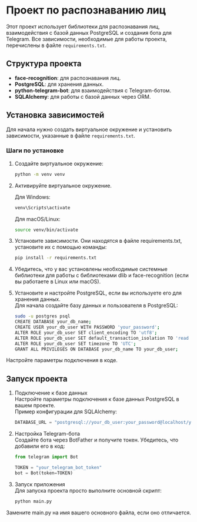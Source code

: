 # Проект по распознаванию лиц
Этот проект использует библиотеки для распознавания лиц, взаимодействия с базой данных PostgreSQL и создания бота для Telegram. Все зависимости, необходимые для работы проекта, перечислены в файле `requirements.txt`.
## Структура проекта
- **face-recognition**: для распознавания лиц.
- **PostgreSQL**: для хранения данных.
- **python-telegram-bot**: для взаимодействия с Telegram-ботом.
- **SQLAlchemy**: для работы с базой данных через ORM.
## Установка зависимостей
Для начала нужно создать виртуальное окружение и установить зависимости, указанные в файле `requirements.txt`. 

### Шаги по установке
1. Создайте виртуальное окружение:
   ```bash
   python -m venv venv
   ```
2. Активируйте виртуальное окружение.

   Для Windows:
   ```bash
   venv\Scripts\activate
   ```
   Для macOS/Linux:
   ```bash
   source venv/bin/activate
   ```
4. Установите зависимости. Они находятся в файле requirements.txt, установите их с помощью команды:
   ```bash
   pip install -r requirements.txt
   ```
6. Убедитесь, что у вас установлены необходимые системные библиотеки для работы с библиотеками dlib и face-recognition (если вы работаете в Linux или macOS).
7. Установите и настройте PostgreSQL, если вы используете его для хранения данных.  
Для начала создайте базу данных и пользователя в PostgreSQL:
   ```bash
   sudo -u postgres psql
   CREATE DATABASE your_db_name;
   CREATE USER your_db_user WITH PASSWORD 'your_password';
   ALTER ROLE your_db_user SET client_encoding TO 'utf8';
   ALTER ROLE your_db_user SET default_transaction_isolation TO 'read committed';
   ALTER ROLE your_db_user SET timezone TO 'UTC';
   GRANT ALL PRIVILEGES ON DATABASE your_db_name TO your_db_user;
   ```
Настройте параметры подключения в коде.

## Запуск проекта
1. Подключение к базе данных  
Настройте параметры подключения к базе данных PostgreSQL в вашем проекте.  
Пример конфигурации для SQLAlchemy:  
   ```python
   DATABASE_URL = "postgresql://your_db_user:your_password@localhost/your_db_name"
   ```
3. Настройка Telegram-бота  
Создайте бота через BotFather и получите токен. Убедитесь, что добавили его в код:  
   ```python
   from telegram import Bot
   
   TOKEN = "your_telegram_bot_token"
   bot = Bot(token=TOKEN)
   ```
3. Запуск приложения  
Для запуска проекта просто выполните основной скрипт:  
   ```bash
   python main.py
   ```
Замените main.py на имя вашего основного файла, если оно отличается.
